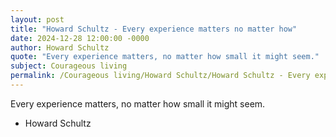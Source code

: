 ```yaml
---
layout: post
title: "Howard Schultz - Every experience matters no matter how"
date: 2024-12-28 12:00:00 -0000
author: Howard Schultz
quote: "Every experience matters, no matter how small it might seem."
subject: Courageous living
permalink: /Courageous living/Howard Schultz/Howard Schultz - Every experience matters no matter how
---
```


Every experience matters, no matter how small it might seem.

- Howard Schultz
